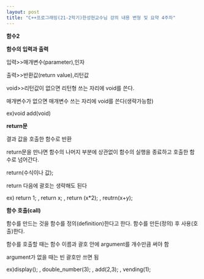 ```yaml
---
layout: post
title: "C++프로그래밍(21-2학기)한성현교수님 강의 내용 변형 및 요약 4주차"
---
```


__함수2__

__함수의 입력과 출력__

  입력>>매개변수(parameter),인자

  출력>>반환값(return value),리턴값

  void>>리턴값이 없으면 리턴형 쓰는 자리에 void를 쓴다.

  매개변수가 없으면 매개변수 쓰는 자리에 void를 쓴다(생략가능함)

  ex)void add(void)

__return문__

  결과 값을 호출한 함수로 반환

  return문을 만나면 함수의 나머지 부분에 상관없이 함수의 실행을
  종료하고 호출한 함수로 넘어간다.

  return(수식이나 값); 

  return 다음에 괄호는 생략해도 된다

  ex) return 1; ,  return x; ,   return (x*2); ,  reutrn(x+y);

__함수 호출(call)__

  함수를 만드는 것을 함수를 정의(definition)한다고 한다.
  함수를 만든(정의) 후 사용(호출)한다.

  함수를 호출할 때는 함수 이름과 괄호 안에 argument를 개수만큼
  써야 함

  argument가 없을 때는 빈 괄호만 쓰면 됨

  ex)display(); ,  double_number(3); ,  add(2,3); ,  vending(1);















